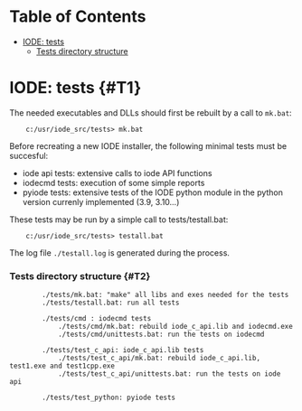 <!-- This content was generated by scr4w_amd -->

# Table of Contents



- [IODE: tests](#T1)
    - [Tests directory structure](#T2)

# IODE: tests {#T1}

The needed executables and DLLs should first be rebuilt by a call to `mk.bat`:

```
    c:/usr/iode_src/tests> mk.bat
```

Before recreating a new IODE installer, the following minimal tests must be succesful:

- iode api tests: extensive calls to iode API functions
- iodecmd tests: execution of some simple reports
- pyiode tests: extensive tests of the IODE python module in the python version currenly implemented (3.9, 3.10...)

These tests may be run by a simple call to tests/testall.bat:

```
    c:/usr/iode_src/tests> testall.bat
```

The log file `./testall.log` is generated during the process.

### Tests directory structure {#T2}

```
        ./tests/mk.bat: "make" all libs and exes needed for the tests
        ./tests/testall.bat: run all tests
        
        ./tests/cmd : iodecmd tests
            ./tests/cmd/mk.bat: rebuild iode_c_api.lib and iodecmd.exe
            ./tests/cmd/unittests.bat: run the tests on iodecmd
        
        ./tests/test_c_api: iode_c_api.lib tests
            ./tests/test_c_api/mk.bat: rebuild iode_c_api.lib, test1.exe and test1cpp.exe
            ./tests/test_c_api/unittests.bat: run the tests on iode api            
            
        ./tests/test_python: pyiode tests
```
